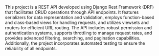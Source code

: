 This project is a REST API developed using Django Rest Framework (DRF) that facilitates CRUD operations through API endpoints. It features serializers for data representation and validation, employs function-based and class-based views for handling requests, and utilizes viewsets and routers for efficient URL routing. The API includes robust permission and authentication systems, supports throttling to manage request rates, and provides advanced filtering, searching, and pagination capabilities. Additionally, the project incorporates automated testing to ensure the reliability of all endpoints.
